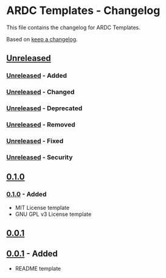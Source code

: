# ARDC Templates - Changelog

This file contains the changelog for ARDC Templates.

Based on [keep a changelog](https://keepachangelog.com/en/1.0.0/).

## [Unreleased]

### [Unreleased] - Added

### [Unreleased] - Changed

### [Unreleased] - Deprecated

### [Unreleased] - Removed

### [Unreleased] - Fixed

### [Unreleased] - Security

## [0.1.0]

### [0.1.0] - Added

+ MIT License template
+ GNU GPL v3 License template

## [0.0.1]

## [0.0.1] - Added

+ README template

<!-- Links to the Tags, Releases or Branches -->
[Unreleased]:https://github.com/myUser/myRepository/tree/develop
[0.1.0]: https://github.com/rodolphocastro/ardc-dotnet-templates/tree/0.1.0
[0.0.1]: https://github.com/rodolphocastro/ardc-dotnet-templates/tree/0.0.1
